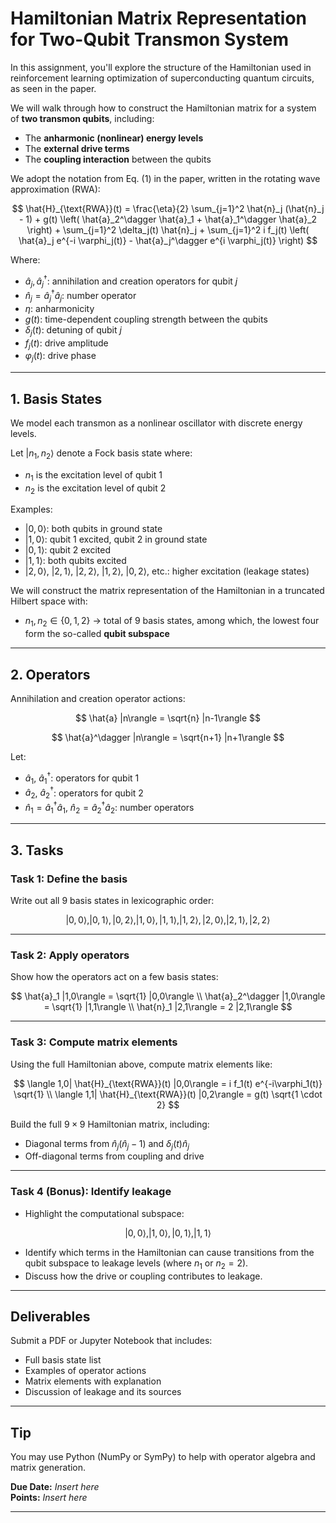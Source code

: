 # Hamiltonian Matrix Representation for Two-Qubit Transmon System

In this assignment, you'll explore the structure of the Hamiltonian used in reinforcement learning optimization of superconducting quantum circuits, as seen in the paper.

We will walk through how to construct the Hamiltonian matrix for a system of **two transmon qubits**, including:
- The **anharmonic (nonlinear) energy levels**
- The **external drive terms**
- The **coupling interaction** between the qubits

We adopt the notation from Eq. (1) in the paper, written in the rotating wave approximation (RWA):

$$
\hat{H}_{\text{RWA}}(t) = \frac{\eta}{2} \sum_{j=1}^2 \hat{n}_j (\hat{n}_j - 1) + g(t) \left( \hat{a}_2^\dagger \hat{a}_1 + \hat{a}_1^\dagger \hat{a}_2 \right) + \sum_{j=1}^2 \delta_j(t) \hat{n}_j + \sum_{j=1}^2 i f_j(t) \left( \hat{a}_j e^{-i \varphi_j(t)} - \hat{a}_j^\dagger e^{i \varphi_j(t)} \right)
$$



Where:
- $\hat{a}_j, \hat{a}_j^\dagger$: annihilation and creation operators for qubit $j$
- $\hat{n}_j = \hat{a}_j^\dagger \hat{a}_j$: number operator
- $\eta$: anharmonicity
- $g(t)$: time-dependent coupling strength between the qubits
- $\delta_j(t)$: detuning of qubit $j$
- $f_j(t)$: drive amplitude
- $\varphi_j(t)$: drive phase

---

## 1. Basis States

We model each transmon as a nonlinear oscillator with discrete energy levels.

Let $|n_1, n_2\rangle$ denote a Fock basis state where:
- $n_1$ is the excitation level of qubit 1
- $n_2$ is the excitation level of qubit 2

Examples:
- $|0, 0\rangle$: both qubits in ground state
- $|1, 0\rangle$: qubit 1 excited, qubit 2 in ground state
- $|0, 1\rangle$: qubit 2 excited
- $|1, 1\rangle$: both qubits excited
- $|2, 0\rangle$, $|2, 1\rangle$, $|2, 2\rangle$, $|1, 2\rangle$, $|0, 2\rangle$, etc.: higher excitation (leakage states)

We will construct the matrix representation of the Hamiltonian in a truncated Hilbert space with:
- $n_1, n_2 \in \{0, 1, 2\}$ → total of 9 basis states, among which, the lowest four form the so-called **qubit subspace**

---

## 2. Operators

Annihilation and creation operator actions:

$$
\hat{a} |n\rangle = \sqrt{n} |n-1\rangle
$$

$$
\hat{a}^\dagger |n\rangle = \sqrt{n+1} |n+1\rangle
$$

Let:
- $\hat{a}_1$, $\hat{a}_1^\dagger$: operators for qubit 1
- $\hat{a}_2$, $\hat{a}_2^\dagger$: operators for qubit 2
- $\hat{n}_1 = \hat{a}_1^\dagger \hat{a}_1$, $\hat{n}_2 = \hat{a}_2^\dagger \hat{a}_2$: number operators

---

## 3. Tasks

### Task 1: Define the basis

Write out all 9 basis states in lexicographic order:

$$
|0,0\rangle, |0,1\rangle, |0,2\rangle, |1,0\rangle, |1,1\rangle, |1,2\rangle, |2,0\rangle, |2,1\rangle, |2,2\rangle
$$

---

### Task 2: Apply operators

Show how the operators act on a few basis states:

$$
\hat{a}_1 |1,0\rangle = \sqrt{1} |0,0\rangle \\
\hat{a}_2^\dagger |1,0\rangle = \sqrt{1} |1,1\rangle \\
\hat{n}_1 |2,1\rangle = 2 |2,1\rangle
$$

---

### Task 3: Compute matrix elements

Using the full Hamiltonian above, compute matrix elements like:

$$
\langle 1,0| \hat{H}_{\text{RWA}}(t) |0,0\rangle = i f_1(t) e^{-i\varphi_1(t)} \sqrt{1} \\
\langle 1,1| \hat{H}_{\text{RWA}}(t) |0,2\rangle = g(t) \sqrt{1 \cdot 2}
$$

Build the full $9 \times 9$ Hamiltonian matrix, including:
- Diagonal terms from $\hat{n}_j(\hat{n}_j - 1)$ and $\delta_j(t)\hat{n}_j$
- Off-diagonal terms from coupling and drive

---

### Task 4 (Bonus): Identify leakage

- Highlight the computational subspace:

$$
|0,0\rangle, |1,0\rangle, |0,1\rangle, |1,1\rangle
$$

- Identify which terms in the Hamiltonian can cause transitions from the qubit subspace to leakage levels (where $n_1$ or $n_2 = 2$).
- Discuss how the drive or coupling contributes to leakage.

---

## Deliverables

Submit a PDF or Jupyter Notebook that includes:
- Full basis state list
- Examples of operator actions
- Matrix elements with explanation
- Discussion of leakage and its sources

---

## Tip

You may use Python (NumPy or SymPy) to help with operator algebra and matrix generation.

**Due Date:** _Insert here_  
**Points:** _Insert here_

---
